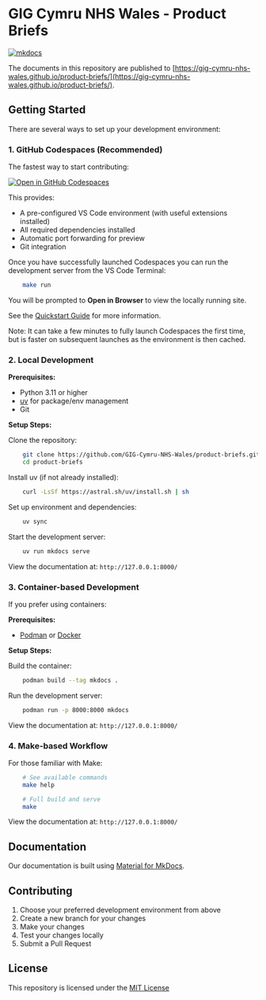 # GIG Cymru NHS Wales - Product Briefs

[![mkdocs](https://github.com/GIG-Cymru-NHS-Wales/product-briefs/actions/workflows/publish.yml/badge.svg)](https://github.com/GIG-Cymru-NHS-Wales/product-briefs/actions/workflows/publish.yml)

The documents in this repository are published to [https://gig-cymru-nhs-wales.github.io/product-briefs/](https://gig-cymru-nhs-wales.github.io/product-briefs/).

## Getting Started

There are several ways to set up your development environment:

### 1. GitHub Codespaces (Recommended)

The fastest way to start contributing:

[![Open in GitHub Codespaces](https://github.com/codespaces/badge.svg)](https://codespaces.new/GIG-Cymru-NHS-Wales/product-briefs?quickstart=1)

This provides:

* A pre-configured VS Code environment (with useful extensions installed)
* All required dependencies installed
* Automatic port forwarding for preview
* Git integration

Once you have successfully launched Codespaces you can run the
development server from the VS Code Terminal:

```bash
    make run
```

You will be prompted to **Open in Browser** to view the locally running site.

See the [Quickstart Guide](http://docs.github.com/en/codespaces/quickstart) for
more information.

Note: It can take a few minutes to fully launch Codespaces the first time, but
is faster on subsequent launches as the environment is then cached.

### 2. Local Development

**Prerequisites:**

* Python 3.11 or higher
* [uv](https://github.com/astral-sh/uv) for package/env management
* Git

**Setup Steps:**

Clone the repository:

```bash
    git clone https://github.com/GIG-Cymru-NHS-Wales/product-briefs.git
    cd product-briefs
```

Install uv (if not already installed):

```bash
    curl -LsSf https://astral.sh/uv/install.sh | sh
```

Set up environment and dependencies:

```bash
    uv sync
```

Start the development server:

```bash
    uv run mkdocs serve
```

View the documentation at: ``http://127.0.0.1:8000/``

### 3. Container-based Development

If you prefer using containers:

**Prerequisites:**

* [Podman](https://podman.io/) or [Docker](https://www.docker.com/)

**Setup Steps:**

Build the container:

```bash
    podman build --tag mkdocs .
```

Run the development server:

```bash
    podman run -p 8000:8000 mkdocs
```

View the documentation at: ``http://127.0.0.1:8000/``

### 4. Make-based Workflow

For those familiar with Make:

```bash
    # See available commands
    make help

    # Full build and serve
    make
```

View the documentation at: ``http://127.0.0.1:8000/``

## Documentation

Our documentation is built using [Material for MkDocs](https://squidfunk.github.io/mkdocs-material/).

## Contributing

1. Choose your preferred development environment from above
2. Create a new branch for your changes
3. Make your changes
4. Test your changes locally
5. Submit a Pull Request

## License

This repository is licensed under the [MIT License](LICENSE)
